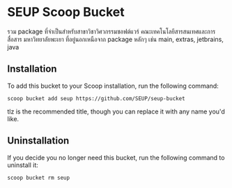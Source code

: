 # SEUP Scoop Bucket

รวม package ที่จำเป็นสำหรับสาขาวิชาวิศวกรรมซอฟต์แวร์ คณะเทคโนโลยีสารสนเทศและการสื่อสาร มหาวิทยาลัยพะเยา
ที่อยู่นอกเหนือจาก package หลักๆ เช่น main, extras, jetbrains, java 


## Installation

To add this bucket to your Scoop installation, run the following command:

```
scoop bucket add seup https://github.com/SEUP/seup-bucket
```

tlz is the recommended title, though you can replace it with any name you'd like.

## Uninstallation

If you decide you no longer need this bucket, run the following command to uninstall it:

```
scoop bucket rm seup
```
